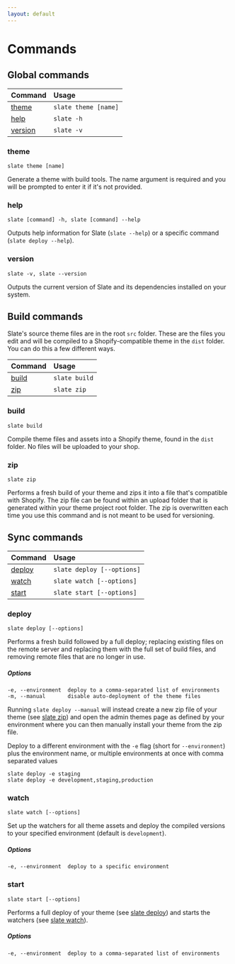 ```yaml
---
layout: default
---
```


# Commands

## Global commands

| Command | Usage |
| :------ | :---- |
| [theme](#theme) | `slate theme [name]` |
| [help](#help) | `slate -h` |
| [version](#version) | `slate -v` |

### theme

```
slate theme [name]
```

Generate a theme with build tools. The name argument is required and you will be prompted to enter it if it's not provided.

### help

```
slate [command] -h, slate [command] --help
```

Outputs help information for Slate (`slate --help`) or a specific command (`slate deploy --help`).

### version

```
slate -v, slate --version
```

Outputs the current version of Slate and its dependencies installed on your system.

## Build commands

Slate's source theme files are in the root `src` folder. These are the files you edit and will be compiled to a Shopify-compatible theme in the `dist` folder. You can do this a few different ways.

| Command | Usage |
| :------ | :---- |
| [build](#build) | `slate build` |
| [zip](#zip) | `slate zip` |

### build

```
slate build
```

Compile theme files and assets into a Shopify theme, found in the `dist` folder. No files will be uploaded to your shop.

### zip

```
slate zip
```

Performs a fresh build of your theme and zips it into a file that's compatible with Shopify. The zip file can be found within an upload folder that is generated within your theme project root folder. The zip is overwritten each time you use this command and is not meant to be used for versioning.

## Sync commands

| Command | Usage |
| :------ | :---- |
| [deploy](#deploy) | `slate deploy [--options]` |
| [watch](#watch) | `slate watch [--options]` |
| [start](#start) | `slate start [--options]` |

### deploy

```
slate deploy [--options]
```

Performs a fresh build followed by a full deploy; replacing existing files on the remote server and replacing them with the full set of build files, and removing remote files that are no longer in use.

##### Options

```
-e, --environment  deploy to a comma-separated list of environments
-m, --manual       disable auto-deployment of the theme files
```

Running `slate deploy --manual` will instead create a new zip file of your theme (see [slate zip](#zip)) and open the admin themes page as defined by your environment where you can then manually install your theme from the zip file.

Deploy to a different environment with the `-e` flag (short for `--environment`) plus the environment name, or multiple environments at once with comma separated values
```
slate deploy -e staging
slate deploy -e development,staging,production
```

### watch

```
slate watch [--options]
```

Set up the watchers for all theme assets and deploy the compiled versions to your specified environment (default is `development`).

##### Options
```
-e, --environment  deploy to a specific environment
```

### start

```
slate start [--options]
```

Performs a full deploy of your theme (see [slate deploy](#deploy)) and starts the watchers (see [slate watch](#watch)).

##### Options
```
-e, --environment  deploy to a comma-separated list of environments
```

